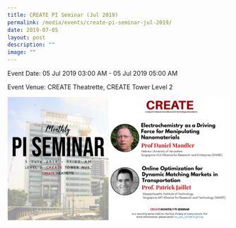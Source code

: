 ```yaml
---
title: CREATE PI Seminar (Jul 2019)
permalink: /media/events/create-pi-seminar-jul-2019/
date: 2019-07-05
layout: post
description: ""
image: ""
---
```


Event Date: 05 Jul 2019 03:00 AM - 05 Jul 2019 05:00 AM

Event Venue: CREATE Theatrette, CREATE Tower Level 2

![](/images/Events/jul%202019.png)